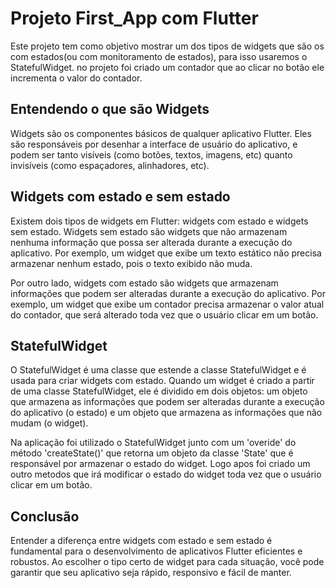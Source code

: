 # Projeto First_App com Flutter

Este projeto tem como objetivo mostrar um dos tipos de widgets que são os com estados(ou com monitoramento de estados), para isso usaremos o StatefulWidget. no projeto foi criado um contador que ao clicar no botão ele incrementa o valor do contador.

## Entendendo o que são Widgets

Widgets são os componentes básicos de qualquer aplicativo Flutter. Eles são responsáveis por desenhar a interface de usuário do aplicativo, e podem ser tanto visíveis (como botões, textos, imagens, etc) quanto invisíveis (como espaçadores, alinhadores, etc).

## Widgets com estado e sem estado

Existem dois tipos de widgets em Flutter: widgets com estado e widgets sem estado. Widgets sem estado são widgets que não armazenam nenhuma informação que possa ser alterada durante a execução do aplicativo. Por exemplo, um widget que exibe um texto estático não precisa armazenar nenhum estado, pois o texto exibido não muda.

Por outro lado, widgets com estado são widgets que armazenam informações que podem ser alteradas durante a execução do aplicativo. Por exemplo, um widget que exibe um contador precisa armazenar o valor atual do contador, que será alterado toda vez que o usuário clicar em um botão.

## StatefulWidget

O StatefulWidget é uma classe que estende a classe StatefulWidget e é usada para criar widgets com estado. Quando um widget é criado a partir de uma classe StatefulWidget, ele é dividido em dois objetos: um objeto que armazena as informações que podem ser alteradas durante a execução do aplicativo (o estado) e um objeto que armazena as informações que não mudam (o widget).

Na aplicação foi utilizado o StatefulWidget junto com um 'overide' do método 'createState()' que retorna um objeto da classe 'State' que é responsável por armazenar o estado do widget. Logo apos foi criado um outro metodos que irá modificar o estado do widget toda vez que o usuário clicar em um botão.

## Conclusão

Entender a diferença entre widgets com estado e sem estado é fundamental para o desenvolvimento de aplicativos Flutter eficientes e robustos. Ao escolher o tipo certo de widget para cada situação, você pode garantir que seu aplicativo seja rápido, responsivo e fácil de manter.